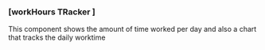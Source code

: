 ### [workHours TRacker ]
 This component shows the amount of time worked per day and also a chart that tracks the daily worktime